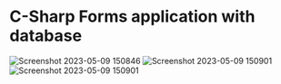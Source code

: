 # C-Sharp Forms application with database 


![Screenshot 2023-05-09 150846](https://github.com/Roger-ODonnell/Csharp-GUI-Lesson/assets/71945647/0d0231e9-ec96-46ed-8959-8f002410fb52)
![Screenshot 2023-05-09 150901](https://github.com/Roger-ODonnell/Csharp-GUI-Lesson/assets/71945647/bca86e0a-0cbc-4ec2-8a9f-f401ee14c368)
![Screenshot 2023-05-09 150901](https://github.com/Roger-ODonnell/Csharp-GUI-Lesson/assets/71945647/83418bfb-2829-430b-86a8-00ff1ad384ff)
